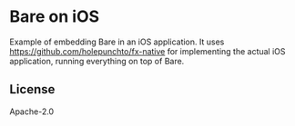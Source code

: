 # Bare on iOS

Example of embedding Bare in an iOS application. It uses <https://github.com/holepunchto/fx-native> for implementing the actual iOS application, running everything on top of Bare.

## License

Apache-2.0
